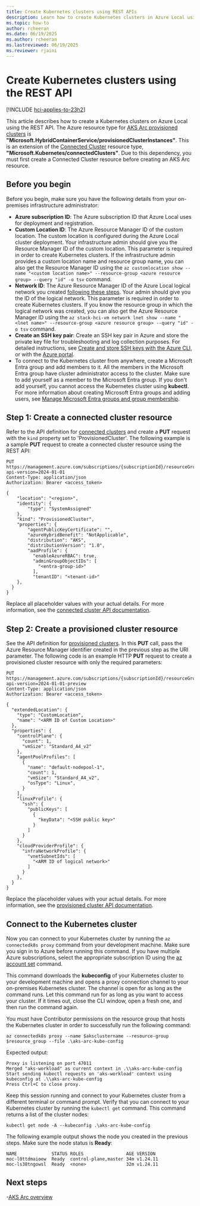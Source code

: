 ```yaml
---
title: Create Kubernetes clusters using REST APIs
description: Learn how to create Kubernetes clusters in Azure Local using REST API for the Hybrid Container Service.
ms.topic: how-to
author: rcheeran
ms.date: 06/19/2025
ms.author: rcheeran 
ms.lastreviewed: 06/19/2025
ms.reviewer: rjaini
---
```


# Create Kubernetes clusters using the REST API

[!INCLUDE [hci-applies-to-23h2](includes/hci-applies-to-23h2.md)]

This article describes how to create a Kubernetes clusters on Azure Local using the REST API. The Azure resource type for [AKS Arc provisioned clusters](/azure/templates/microsoft.hybridcontainerservice/provisionedclusterinstances?pivots=deployment-language-arm-template) is **"Microsoft.HybridContainerService/provisionedClusterInstances"**. This is an extension of the [Connected Cluster](/azure/templates/microsoft.kubernetes/connectedclusters?pivots=deployment-language-arm-template) resource type, **"Microsoft.Kubernetes/connectedClusters"**. Due to this dependency, you must first create a Connected Cluster resource before creating an AKS Arc resource.

## Before you begin

Before you begin, make sure you have the following details from your on-premises infrastructure administrator:

- **Azure subscription ID**: The Azure subscription ID that Azure Local uses for deployment and registration.
- **Custom Location ID**: The Azure Resource Manager ID of the custom location. The custom location is configured during the Azure Local cluster deployment. Your infrastructure admin should give you the Resource Manager ID of the custom location. This parameter is required in order to create Kubernetes clusters. If the infrastructure admin provides a custom location name and resource group name, you can also get the Resource Manager ID using the `az customlocation show --name "<custom location name>" --resource-group <azure resource group> --query "id" -o tsv` command.
- **Network ID**: The Azure Resource Manager ID of the Azure Local logical network you created [following these steps](aks-networks.md). Your admin should give you the ID of the logical network. This parameter is required in order to create Kubernetes clusters. If you know the resource group in which the logical network was created, you can also get the Azure Resource Manager ID using the `az stack-hci-vm network lnet show --name "<lnet name>" --resource-group <azure resource group> --query "id" -o tsv` command.
- **Create an SSH key pair**: Create an SSH key pair in Azure and store the private key file for troubleshooting and log collection purposes. For detailed instructions, see [Create and store SSH keys with the Azure CLI](/azure/virtual-machines/ssh-keys-azure-cli), or with the [Azure portal](/azure/virtual-machines/ssh-keys-portal).
- To connect to the Kubernetes cluster from anywhere, create a Microsoft Entra group and add members to it. All the members in the Microsoft Entra group have cluster administrator access to the cluster. Make sure to add yourself as a member to the Microsoft Entra group. If you don't add yourself, you cannot access the Kubernetes cluster using **kubectl**. For more information about creating Microsoft Entra groups and adding users, see [Manage Microsoft Entra groups and group membership](/entra/fundamentals/how-to-manage-groups).

## Step 1: Create a connected cluster resource

Refer to the API definition for [connected clusters](/rest/api/hybridkubernetes/connected-cluster/create) and create a **PUT** request with the `kind` property set to 'ProvisionedCluster'. The following example is a sample **PUT** request to create a connected cluster resource using the REST API:

```http
PUT https://management.azure.com/subscriptions/{subscriptionId}/resourceGroups/{resourceGroupName}/providers/Microsoft.Kubernetes/connectedClusters/{connectedClusterName}?api-version=2024-01-01
Content-Type: application/json
Authorization: Bearer <access_token>

{
    "location": "<region>",
    "identity": {
        "type": "SystemAssigned"
    },
    "kind": "ProvisionedCluster",
    "properties": {
        "agentPublicKeyCertificate": "",
        "azureHybridBenefit": "NotApplicable",
        "distribution": "AKS",
        "distributionVersion": "1.0",
        "aadProfile": {
          "enableAzureRBAC": true,
          "adminGroupObjectIDs": [
            "<entra-group-id>"
          ],
          "tenantID": "<tenant-id>"
    },
  }
}
```

Replace all placeholder values with your actual details. For more information, see the [connected cluster API documentation](/rest/api/hybridkubernetes/connected-cluster/create).

## Step 2: Create a provisioned cluster resource

See the API definition for [provisioned clusters](/rest/api/hybridcontainer/provisioned-cluster-instances/create-or-update). In this **PUT** call, pass the Azure Resource Manager identifier created in the previous step as the URI parameter. The following code is an example HTTP **PUT** request to create a provisioned cluster resource with only the required parameters:

```http
PUT https://management.azure.com/subscriptions/{subscriptionId}/resourceGroups/{resourceGroupName}/providers/Microsoft.HybridContainerService/provisionedClusterInstances/{clusterName}?api-version=2024-01-01-preview
Content-Type: application/json
Authorization: Bearer <access_token>

{
  "extendedLocation": {
    "type": "CustomLocation",
    "name": "<ARM ID of Custom Location>"
  },
  "properties": {
    "controlPlane": {
      "count": 1,
      "vmSize": "Standard_A4_v2"
    },
    "agentPoolProfiles": [
      {
        "name": "default-nodepool-1",
        "count": 1,
        "vmSize": "Standard_A4_v2",
        "osType": "Linux",
      }
    ],
    "linuxProfile": {
      "ssh": {
        "publicKeys": [
          {
            "keyData": "<SSH public key>"
          }
        ]
      }
    },
    "cloudProviderProfile": {
      "infraNetworkProfile": {
        "vnetSubnetIds": [
          "<ARM ID of logical network>"
        ]
      }
    },
  }
}

```

Replace the placeholder values with your actual details. For more information, see the [provisioned cluster API documentation](/rest/api/hybridcontainer/provisioned-cluster-instances/create-or-update).

## Connect to the Kubernetes cluster

Now you can connect to your Kubernetes cluster by running the `az connectedk8s proxy` command from your development machine. Make sure you sign in to Azure before running this command. If you have multiple Azure subscriptions, select the appropriate subscription ID using the [az account set](/cli/azure/account#az-account-set) command.

This command downloads the **kubeconfig** of your Kubernetes cluster to your development machine and opens a proxy connection channel to your on-premises Kubernetes cluster. The channel is open for as long as the command runs. Let this command run for as long as you want to access your cluster. If it times out, close the CLI window, open a fresh one, and then run the command again.

You must have Contributor permissions on the resource group that hosts the Kubernetes cluster in order to successfully run the following command:

```azurecli
az connectedk8s proxy --name $aksclustername --resource-group $resource_group --file .\aks-arc-kube-config
```

Expected output:

```output
Proxy is listening on port 47011
Merged "aks-workload" as current context in .\\aks-arc-kube-config
Start sending kubectl requests on 'aks-workload' context using
kubeconfig at .\\aks-arc-kube-config
Press Ctrl+C to close proxy.
```

Keep this session running and connect to your Kubernetes cluster from a different terminal or command prompt. Verify that you can connect to your Kubernetes cluster by running the `kubectl get` command. This command returns a list of the cluster nodes:

```azurecli
kubectl get node -A --kubeconfig .\aks-arc-kube-config
```

The following example output shows the node you created in the previous steps. Make sure the node status is **Ready**:

```output
NAME             STATUS ROLES                AGE VERSION
moc-l0ttdmaioew  Ready  control-plane,master 34m v1.24.11
moc-ls38tngowsl  Ready  <none>               32m v1.24.11
```

## Next steps

-[AKS Arc overview](overview.md)
